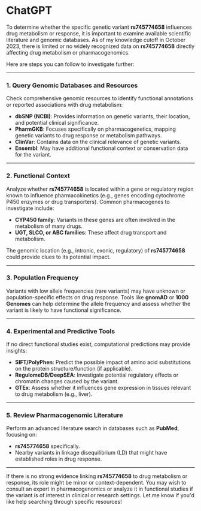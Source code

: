 # ChatGPT

To determine whether the specific genetic variant **rs745774658** influences drug metabolism or response, it is important to examine available scientific literature and genomic databases. As of my knowledge cutoff in October 2023, there is limited or no widely recognized data on **rs745774658** directly affecting drug metabolism or pharmacogenomics.

Here are steps you can follow to investigate further:

---

### 1. **Query Genomic Databases and Resources**
Check comprehensive genomic resources to identify functional annotations or reported associations with drug metabolism:
- **dbSNP (NCBI)**: Provides information on genetic variants, their location, and potential clinical significance.
- **PharmGKB**: Focuses specifically on pharmacogenetics, mapping genetic variants to drug response or metabolism pathways.
- **ClinVar**: Contains data on the clinical relevance of genetic variants.
- **Ensembl**: May have additional functional context or conservation data for the variant.

---

### 2. **Functional Context**
Analyze whether **rs745774658** is located within a gene or regulatory region known to influence pharmacokinetics (e.g., genes encoding cytochrome P450 enzymes or drug transporters). Common pharmacogenes to investigate include:
- **CYP450 family**: Variants in these genes are often involved in the metabolism of many drugs.
- **UGT, SLCO, or ABC families**: These affect drug transport and metabolism.

The genomic location (e.g., intronic, exonic, regulatory) of **rs745774658** could provide clues to its potential impact.

---

### 3. **Population Frequency**
Variants with low allele frequencies (rare variants) may have unknown or population-specific effects on drug response. Tools like **gnomAD** or **1000 Genomes** can help determine the allele frequency and assess whether the variant is likely to have functional significance.

---

### 4. **Experimental and Predictive Tools**
If no direct functional studies exist, computational predictions may provide insights:
- **SIFT/PolyPhen**: Predict the possible impact of amino acid substitutions on the protein structure/function (if applicable).
- **RegulomeDB/DeepSEA**: Investigate potential regulatory effects or chromatin changes caused by the variant.
- **GTEx**: Assess whether it influences gene expression in tissues relevant to drug metabolism (e.g., liver).

---

### 5. **Review Pharmacogenomic Literature**
Perform an advanced literature search in databases such as **PubMed**, focusing on:
- **rs745774658** specifically.
- Nearby variants in linkage disequilibrium (LD) that might have established roles in drug response.

---

If there is no strong evidence linking **rs745774658** to drug metabolism or response, its role might be minor or context-dependent. You may wish to consult an expert in pharmacogenomics or analyze it in functional studies if the variant is of interest in clinical or research settings. Let me know if you'd like help searching through specific resources!